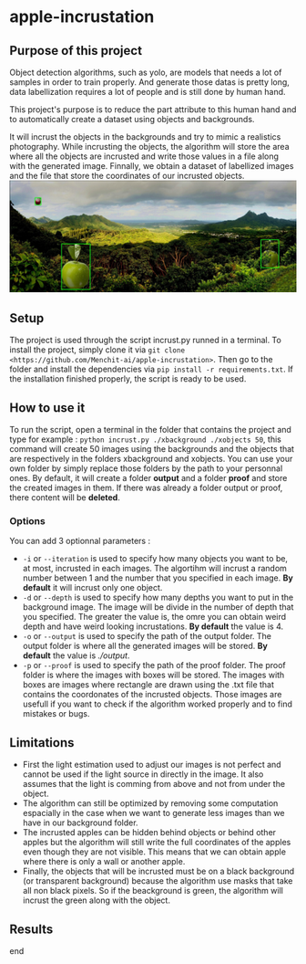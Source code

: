 # apple-incrustation

## Purpose of this project

Object detection algorithms, such as yolo, are models that needs a lot of samples in order to train properly. And generate those datas is pretty long, data labellization requires a lot of people and is still done by human hand.

This project's purpose is to reduce the part attribute to this human hand and to automatically create a dataset using objects and backgrounds.

It will incrust the objects in the backgrounds and try to mimic a realistics photography. While incrusting the objects, the algorithm will store the area where all the objects are incrusted and write those values in a file along with the generated image. Finnally, we obtain a dataset of labellized images and the file that store the coordinates of our incrusted objects.
![proof_example](images/proof_example.png)

## Setup

The project is used through the script incrust.py runned in a terminal. To install the project, simply clone it via `git clone <https://github.com/Menchit-ai/apple-incrustation>`. Then go to the folder and install the dependencies via `pip install -r requirements.txt`. If the installation finished properly, the script is ready to be used.

## How to use it

To run the script, open a terminal in the folder that contains the project and type for example : `python incrust.py ./xbackground ./xobjects 50`, this command will create 50 images using the backgrounds and the objects that are respectively in the folders xbackground and xobjects. You can use your own folder by simply replace those folders by the path to your personnal ones. By default, it will create a folder **output** and a folder **proof** and store the created images in them. If there was already a folder output or proof, there content will be **deleted**.

### Options

You can add 3 optionnal parameters :

- `-i` or `--iteration` is used to specify how many objects you want to be, at most, incrusted in each images. The algortihm will incrust a random number between 1 and the number that you specified in each image. **By default** it will incrust only one object.
- `-d` or `--depth` is used to specify how many depths you want to put in the background image. The image will be divide in the number of depth that you specified. The greater the value is, the omre you can obtain weird depth and have weird looking incrustations. **By default** the value is 4.
- `-o` or `--output` is used to specify the path of the output folder. The output folder is where all the generated images will be stored. **By default** the value is *./output*.
- `-p` or `--proof` is used to specify the path of the proof folder. The proof folder is where the images with boxes will be stored. The images with boxes are images where rectangle are drawn using the .txt file that contains the coordonates of the incrusted objects. Those images are usefull if you want to check if the algorithm worked properly and to find mistakes or bugs.

## Limitations

- First the light estimation used to adjust our images is not perfect and cannot be used if the light source in directly in the image. It also assumes that the light is comming from above and not from under the object.
- The algorithm can still be optimized by removing some computation espacially in the case when we want to generate less images than we have in our background folder.
- The incrusted apples can be hidden behind objects or behind other apples but the algorithm will still write the full coordinates of the apples even though they are not visible. This means that we can obtain apple where there is only a wall or another apple.
- Finally, the objects that will be incrusted must be on a black background (or transparent background) because the algorithm use masks that take all non black pixels. So if the beackground is green, the algorithm will incrust the green along with the object.

## Results

end
